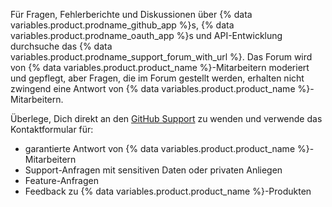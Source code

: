 Für Fragen, Fehlerberichte und Diskussionen über {% data variables.product.prodname_github_app %}s,  {% data variables.product.prodname_oauth_app %}s und API-Entwicklung durchsuche das {% data variables.product.prodname_support_forum_with_url %}. Das Forum wird von {% data variables.product.product_name %}-Mitarbeitern moderiert und gepflegt, aber Fragen, die im Forum gestellt werden, erhalten nicht zwingend eine Antwort von {% data variables.product.product_name %}-Mitarbeitern.

Überlege, Dich direkt an den [GitHub Support](https://github.com/contact) zu wenden und verwende das Kontaktformular für:
  - garantierte Antwort von {% data variables.product.product_name %}-Mitarbeitern
  - Support-Anfragen mit sensitiven Daten oder privaten Anliegen
  - Feature-Anfragen
  - Feedback zu {% data variables.product.product_name %}-Produkten
